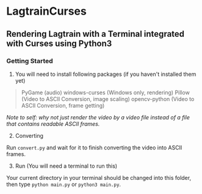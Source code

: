 # LagtrainCurses
## Rendering Lagtrain with a Terminal integrated with Curses using Python3

### Getting Started

1. You will need to install following packages (if you haven't installed them yet)

> PyGame (audio)
> windows-curses (Windows only, rendering)
> Pillow (Video to ASCII Conversion, image scaling)
> opencv-python (Video to ASCII Conversion, frame getting)

*Note to self: why not just render the video by a video file instead of a file that contains readable ASCII frames.*

2. Converting

Run `convert.py` and wait for it to finish converting the video into ASCII frames.

3. Run (You will need a terminal to run this)

Your current directory in your terminal should be changed into this folder, then type `python main.py` or `python3 main.py`.
